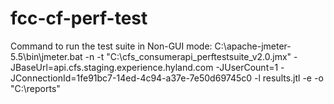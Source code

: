 # fcc-cf-perf-test
Command to run the test suite in Non-GUI mode: C:\apache-jmeter-5.5\bin\jmeter.bat -n -t "C:\cfs_consumerapi_perftestsuite_v2.0.jmx" -JBaseUrl=api.cfs.staging.experience.hyland.com -JUserCount=1 -JConnectionId=1fe91bc7-14ed-4c94-a37e-7e50d69745c0 -l results.jtl -e -o "C:\reports"